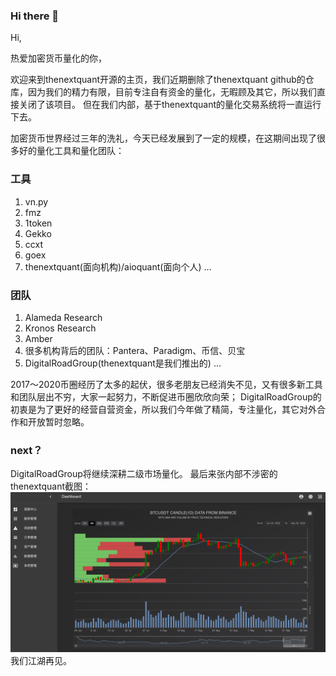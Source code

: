 ### Hi there 👋

<!--
**TheNextQuant/thenextquant** is a ✨ _special_ ✨ repository because its `README.md` (this file) appears on your GitHub profile.

Here are some ideas to get you started:

- 🔭 I’m currently working on ...
- 🌱 I’m currently learning ...
- 👯 I’m looking to collaborate on ...
- 🤔 I’m looking for help with ...
- 💬 Ask me about ...
- 📫 How to reach me: ...
- 😄 Pronouns: ...
- ⚡ Fun fact: ...
-->
Hi,

热爱加密货币量化的你，

欢迎来到thenextquant开源的主页，我们近期删除了thenextquant github的仓库，因为我们的精力有限，目前专注自有资金的量化，无暇顾及其它，所以我们直接关闭了该项目。
但在我们内部，基于thenextquant的量化交易系统将一直运行下去。

加密货币世界经过三年的洗礼，今天已经发展到了一定的规模，在这期间出现了很多好的量化工具和量化团队：
### 工具
1. vn.py
2. fmz
3. 1token
4. Gekko
5. ccxt
6. goex
7. thenextquant(面向机构)/aioquant(面向个人)
...

### 团队
1. Alameda Research
2. Kronos Research
3. Amber
4. 很多机构背后的团队：Pantera、Paradigm、币信、贝宝
5. DigitalRoadGroup(thenextquant是我们推出的)
...

2017～2020币圈经历了太多的起伏，很多老朋友已经消失不见，又有很多新工具和团队层出不穷，大家一起努力，不断促进币圈欣欣向荣；
DigitalRoadGroup的初衷是为了更好的经营自营资金，所以我们今年做了精简，专注量化，其它对外合作和开放暂时忽略。

### next？
DigitalRoadGroup将继续深耕二级市场量化。
最后来张内部不涉密的thenextquant截图：
![thenextquant for inner](fof.png)
我们江湖再见。
